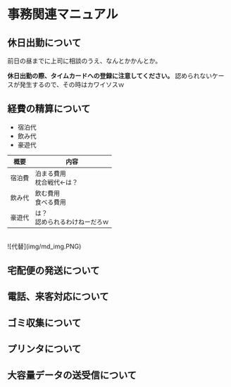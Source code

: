 # 事務関連マニュアル
## 休日出勤について
前日の昼までに上司に相談のうえ、なんとかかんとか。

**休日出勤の際、タイムカードへの登録に注意してください。** 認められないケースが発生するので、その時はカワイソスｗ

## 経費の精算について
* 宿泊代
* 飲み代
* 豪遊代

|概要 |内容|
|-|-
|宿泊費 |泊まる費用<br>枕合戦代←は？
|飲み代 |飲む費用<br>食べる費用
|豪遊代 |は？<br>認められるわけねーだろｗ
<br>
![代替](img/md_img.PNG)

## 宅配便の発送について
## 電話、来客対応について
## ゴミ収集について
## プリンタについて
## 大容量データの送受信について
